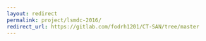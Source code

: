 ```yaml
---
layout: redirect
permalink: project/lsmdc-2016/
redirect_url: https://gitlab.com/fodrh1201/CT-SAN/tree/master
---
```

